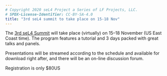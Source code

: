 ```yaml
---
# Copyright 2020 seL4 Project a Series of LF Projects, LLC.
# SPDX-License-Identifier: CC-BY-SA-4.0
title: "3rd seL4 summit to take place on 15-18 Nov"
---
```


The [3rd seL4 Summit](https://trustedcomputingcoe.org/summits/2020-summit/) will
take place (virtually) on 15–18 November (US East Coast time).  The program
features a tutorial and 3 days packed with great talks and panels.

Presentations will be streamed according to the schedule and available for
download right after, and there will be an on-line discussion forum.

Registration is only $80US
